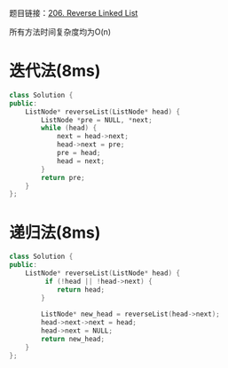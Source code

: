 题目链接：[206. Reverse Linked List][1]

所有方法时间复杂度均为O(n)

# 迭代法(8ms)

```cpp
class Solution {
public:
    ListNode* reverseList(ListNode* head) {
        ListNode *pre = NULL, *next;
        while (head) {
            next = head->next;
            head->next = pre;
            pre = head;
            head = next;
        }
        return pre;
    }
};
```

# 递归法(8ms)
```cpp
class Solution {
public:
    ListNode* reverseList(ListNode* head) {
         if (!head || !head->next) {
            return head;
        }
        
        ListNode* new_head = reverseList(head->next);
        head->next->next = head;
        head->next = NULL;
        return new_head;
    }
};
```

[1]: https://leetcode.com/problems/reverse-linked-list/